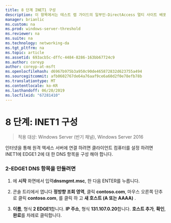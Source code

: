 ```yaml
---
title: 8 단계 INET1 구성
description: 이 항목에서는 테스트 랩 가이드의 일부인-DirectAccess 멀티 사이트 배포에 대 한 Windows Server 2016를 보여 줍니다.
manager: brianlic
ms.custom: na
ms.prod: windows-server-threshold
ms.reviewer: na
ms.suite: na
ms.technology: networking-da
ms.tgt_pltfrm: na
ms.topic: article
ms.assetid: 693acb5c-dffc-4484-8286-163bb67724c9
ms.author: coreyp
author: coreyp-at-msft
ms.openlocfilehash: d6967b975b3a950c90de465872832d623755a494
ms.sourcegitcommit: afb0602767de64a76aaf9ce6a60d2f0e78efb78b
ms.translationtype: MT
ms.contentlocale: ko-KR
ms.lasthandoff: 06/20/2019
ms.locfileid: "67281410"
---
```

# <a name="step-8-configure-inet1"></a>8 단계: INET1 구성

>적용 대상: Windows Server (반기 채널), Windows Server 2016

인터넷을 통해 원격 액세스 서버에 연결 하려면 클라이언트 컴퓨터를 설정 하려면 INET1에 EDGE1 2에 대 한 DNS 항목을 구성 해야 합니다.  
  
### <a name="to-create-the-2-edge1-dns-entry"></a>2-EDGE1 DNS 항목을 만들려면  
  
1.  에 **시작** 화면에서 입력**dnsmgmt.msc**, 한 다음 ENTER를 누릅니다.  
  
2.  콘솔 트리에서 엽니다 **정방향 조회 영역**, 클릭 **contoso.com**, 마우스 오른쪽 단추로 클릭 **contoso.com**, 를 클릭 하 고 **새 호스트 (A 또는 AAAA)** .  
  
3.  **이름**, 형식 **2 EDGE1**합니다. **IP 주소**, 형식 **131.107.0.20**합니다. **호스트 추가**, **확인**, **완료**를 차례로 클릭합니다.  
  


